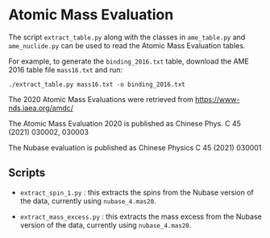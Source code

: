 # Atomic Mass Evaluation

The script `extract_table.py` along with the classes in `ame_table.py`
and `ame_nuclide.py` can be used to read the Atomic Mass Evaluation
tables.

For example, to generate the `binding_2016.txt` table, download the
AME 2016 table file `mass16.txt` and run:

```
./extract_table.py mass16.txt -o binding_2016.txt
```

The 2020 Atomic Mass Evaluations were retrieved from
https://www-nds.iaea.org/amdc/

The Atomic Mass Evaluation 2020 is published as  Chinese Phys. C 45 (2021) 030002, 030003

The Nubase evaluation is published as Chinese Physics C 45 (2021) 030001


## Scripts

* `extract_spin_1.py` : this extracts the spins from the Nubase version of the data,
  currently using `nubase_4.mas20`.

* `extract_mass_excess.py` : this extracts the mass excess from the Nubase version of
  the data, currently using `nubase_4.mas20`.

